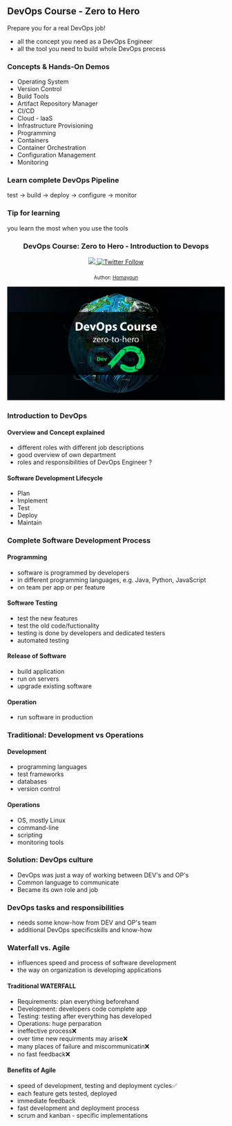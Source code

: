 ## DevOps Course - Zero to Hero
Prepare you for a real DevOps job!
* all the concept you need as a DevOps Engineer
* all the tool you need to build whole DevOps precess
### Concepts & Hands-On Demos
* Operating System
* Version Control
* Build Tools
* Artifact Repository Manager
* CI/CD
* Cloud - laaS
* Infrastructure Provisioning
* Programming
* Containers
* Container Orchestration
* Configuration Management
* Monitoring
### Learn complete DevOps Pipeline
test -> build -> deploy -> configure -> monitor

### Tip for learning
you learn the most when you use the tools



<div align="center">
  <h3> DevOps Course: Zero to Hero - Introduction to Devops</h3>
  <a class="header-badge" target="_blank" href="https://www.linkedin.com/in/homadb/">
  <img src="https://img.shields.io/badge/style--5eba00.svg?label=LinkedIn&logo=linkedin&style=social">
  </a>
  <a class="header-badge" target="_blank" href="https://twitter.com/0xb4sh">
  <img alt="Twitter Follow" src="https://img.shields.io/twitter/follow/0xb4sh?style=social">
  </a>

  <sub>Author:
  <a href="https://www.linkedin.com/in/homadb/" target="_blank">Homayoun</a><br>
  </sub>
</div>

![devopscoursebanner](./images/course-banner.jpg)


### Introduction to DevOps

#### Overview and Concept explained 
* different roles with different job descriptions
* good overview of own department
* roles and responsibilities of DevOps Engineer ?

#### Software Development Lifecycle
* Plan
* Implement
* Test
* Deploy
* Maintain

### Complete Software Development Process
#### Programming
* software is programmed by developers
* in different programming languages, e.g. Java, Python, JavaScript
* on team per app or per feature

#### Software Testing
* test the new features
* test the old code/fuctionality
* testing is done by developers and dedicated testers
* automated testing

#### Release of Software
* build application
* run on servers
* upgrade existing software

#### Operation
* run software in production

### Traditional: Development vs Operations
#### Development
* programming languages
* test frameworks
* databases
* version control

#### Operations
* OS, mostly Linux
* command-line
* scripting
* monitoring tools

### Solution: DevOps culture
* DevOps was just a way of working between DEV's and OP's
* Common language to communicate
* Became its own role and job

### DevOps tasks and responsibilities
* needs some know-how from DEV and OP's team
* additional DevOps specificskills and know-how

### Waterfall vs. Agile
* influences speed and process of software development
* the way on organization is developing applications

#### Traditional WATERFALL
* Requirements: plan everything beforehand
* Development: developers code complete app
* Testing: testing after everything has developed
* Operations: huge perparation
* ineffective process:x:
* over time new requirments may arise:x:
* many places of failure and miscommunicatin:x:
* no fast feedback:x:

#### Benefits of Agile
* speed of development, testing and deployment cycles:white_check_mark:
* each feature gets tested, deployed
* immediate feedback
* fast development and deployment process
* scrum and kanban - specific implementations


